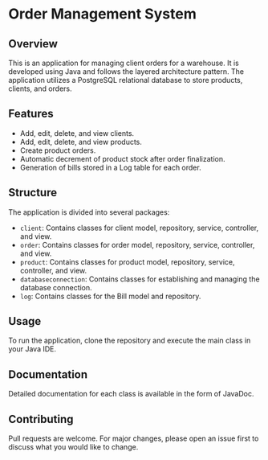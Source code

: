 # Order Management System

## Overview
This is an application for managing client orders for a warehouse. It is developed using Java and follows the layered architecture pattern. The application utilizes a PostgreSQL relational database to store products, clients, and orders.

## Features
- Add, edit, delete, and view clients.
- Add, edit, delete, and view products.
- Create product orders.
- Automatic decrement of product stock after order finalization.
- Generation of bills stored in a Log table for each order.

## Structure
The application is divided into several packages:
- `client`: Contains classes for client model, repository, service, controller, and view.
- `order`: Contains classes for order model, repository, service, controller, and view.
- `product`: Contains classes for product model, repository, service, controller, and view.
- `databaseconnection`: Contains classes for establishing and managing the database connection.
- `log`: Contains classes for the Bill model and repository.

## Usage
To run the application, clone the repository and execute the main class in your Java IDE.

## Documentation
Detailed documentation for each class is available in the form of JavaDoc. 

## Contributing
Pull requests are welcome. For major changes, please open an issue first to discuss what you would like to change.


